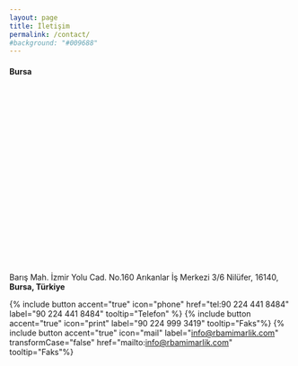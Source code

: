 ```yaml
---
layout: page
title: İletişim
permalink: /contact/
#background: "#009688"
---
```


#### Bursa

<div id="map" style="height: 300px;"></div>
<br>

Barış Mah. İzmir Yolu Cad. No.160 
Arıkanlar İş Merkezi 3/6 Nilüfer, 16140, **Bursa, Türkiye** 

{% include button accent="true" icon="phone" href="tel:90 224 441 8484" label="90 224 441 8484" tooltip="Telefon" %} 
{% include button accent="true" icon="print" label="90 224 999 3419" tooltip="Faks"%}
{% include button accent="true" icon="mail" label="info@rbamimarlik.com" transformCase="false" href="mailto:info@rbamimarlik.com" tooltip="Faks"%}

<script>
  function initMap() {
    //Google Map Skin - Get more at http://snazzymaps.com/
    var myLatLng = new google.maps.LatLng(40.2126473,28.9701777);
    var mapOpts = {
      center: myLatLng,
      mapTypeId: google.maps.MapTypeId.ROADMAP,
      zoom: 16,
      scrollWheel: false,
      styles: [{"featureType":"landscape.natural","elementType":"geometry.fill","stylers":[{"visibility":"on"},{"color":"#e0efef"}]},{"featureType":"poi","elementType":"geometry.fill","stylers":[{"visibility":"on"},{"hue":"#1900ff"},{"color":"#c0e8e8"}]},{"featureType":"road","elementType":"geometry","stylers":[{"lightness":100},{"visibility":"simplified"}]},{"featureType":"road","elementType":"labels"},{"featureType":"transit.line","elementType":"geometry","stylers":[{"visibility":"on"},{"lightness":700}]},{"featureType":"water","elementType":"all","stylers":[{"color":"#7dcdcd"}]}]
    };

    var map = new google.maps.Map(document.getElementById('map'), mapOpts);
    // Create a marker and set its position.
    var marker = new google.maps.Marker({
      map: map,
      position: myLatLng,
      title: 'RBA Mimarlık'
    });
  }
</script>
<script async defer src="https://maps.googleapis.com/maps/api/js?key=AIzaSyChMUIchdP2-fszPVVUilKNnktLl93QWfE&libraries=visualization&callback=initMap">